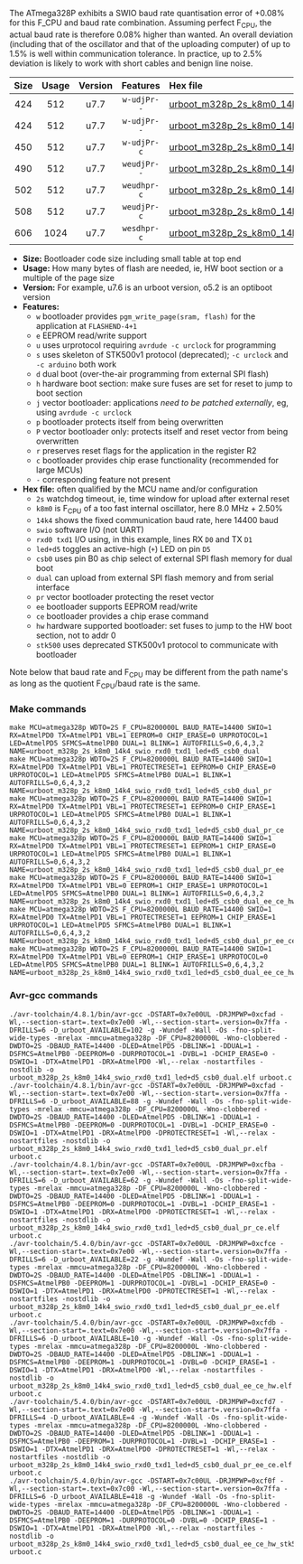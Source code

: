 The ATmega328P exhibits a SWIO baud rate quantisation error of +0.08% for this F_CPU and baud rate combination. Assuming perfect F<sub>CPU</sub>, the actual baud rate is therefore 0.08% higher than wanted. An overall deviation (including that of the oscillator and that of the uploading computer) of up to 1.5% is well within communication tolerance. In practice, up to 2.5% deviation is likely to work with short cables and benign line noise.

|Size|Usage|Version|Features|Hex file|
|:-:|:-:|:-:|:-:|:--|
|424|512|u7.7|`w-udjPr--`|[urboot_m328p_2s_k8m0_14k4_swio_rxd0_txd1_led+d5_csb0_dual.hex](https://raw.githubusercontent.com/stefanrueger/urboot.hex/main/boards/urclockusb/atmega328p/watchdog_2_s/internal_oscillator_k%2B2.50%25/%2B8m000000_hz/%2B%2B14k4_baud/uart0_rxd0_txd1/led%2Bd5_csb0_dual/urboot_m328p_2s_k8m0_14k4_swio_rxd0_txd1_led%2Bd5_csb0_dual.hex)|
|424|512|u7.7|`w-udjPr--`|[urboot_m328p_2s_k8m0_14k4_swio_rxd0_txd1_led+d5_csb0_dual_pr.hex](https://raw.githubusercontent.com/stefanrueger/urboot.hex/main/boards/urclockusb/atmega328p/watchdog_2_s/internal_oscillator_k%2B2.50%25/%2B8m000000_hz/%2B%2B14k4_baud/uart0_rxd0_txd1/led%2Bd5_csb0_dual/urboot_m328p_2s_k8m0_14k4_swio_rxd0_txd1_led%2Bd5_csb0_dual_pr.hex)|
|450|512|u7.7|`w-udjPr-c`|[urboot_m328p_2s_k8m0_14k4_swio_rxd0_txd1_led+d5_csb0_dual_pr_ce.hex](https://raw.githubusercontent.com/stefanrueger/urboot.hex/main/boards/urclockusb/atmega328p/watchdog_2_s/internal_oscillator_k%2B2.50%25/%2B8m000000_hz/%2B%2B14k4_baud/uart0_rxd0_txd1/led%2Bd5_csb0_dual/urboot_m328p_2s_k8m0_14k4_swio_rxd0_txd1_led%2Bd5_csb0_dual_pr_ce.hex)|
|490|512|u7.7|`weudjPr--`|[urboot_m328p_2s_k8m0_14k4_swio_rxd0_txd1_led+d5_csb0_dual_pr_ee.hex](https://raw.githubusercontent.com/stefanrueger/urboot.hex/main/boards/urclockusb/atmega328p/watchdog_2_s/internal_oscillator_k%2B2.50%25/%2B8m000000_hz/%2B%2B14k4_baud/uart0_rxd0_txd1/led%2Bd5_csb0_dual/urboot_m328p_2s_k8m0_14k4_swio_rxd0_txd1_led%2Bd5_csb0_dual_pr_ee.hex)|
|502|512|u7.7|`weudhpr-c`|[urboot_m328p_2s_k8m0_14k4_swio_rxd0_txd1_led+d5_csb0_dual_ee_ce_hw.hex](https://raw.githubusercontent.com/stefanrueger/urboot.hex/main/boards/urclockusb/atmega328p/watchdog_2_s/internal_oscillator_k%2B2.50%25/%2B8m000000_hz/%2B%2B14k4_baud/uart0_rxd0_txd1/led%2Bd5_csb0_dual/urboot_m328p_2s_k8m0_14k4_swio_rxd0_txd1_led%2Bd5_csb0_dual_ee_ce_hw.hex)|
|508|512|u7.7|`weudjPr-c`|[urboot_m328p_2s_k8m0_14k4_swio_rxd0_txd1_led+d5_csb0_dual_pr_ee_ce.hex](https://raw.githubusercontent.com/stefanrueger/urboot.hex/main/boards/urclockusb/atmega328p/watchdog_2_s/internal_oscillator_k%2B2.50%25/%2B8m000000_hz/%2B%2B14k4_baud/uart0_rxd0_txd1/led%2Bd5_csb0_dual/urboot_m328p_2s_k8m0_14k4_swio_rxd0_txd1_led%2Bd5_csb0_dual_pr_ee_ce.hex)|
|606|1024|u7.7|`wesdhpr-c`|[urboot_m328p_2s_k8m0_14k4_swio_rxd0_txd1_led+d5_csb0_dual_ee_ce_hw_stk500.hex](https://raw.githubusercontent.com/stefanrueger/urboot.hex/main/boards/urclockusb/atmega328p/watchdog_2_s/internal_oscillator_k%2B2.50%25/%2B8m000000_hz/%2B%2B14k4_baud/uart0_rxd0_txd1/led%2Bd5_csb0_dual/urboot_m328p_2s_k8m0_14k4_swio_rxd0_txd1_led%2Bd5_csb0_dual_ee_ce_hw_stk500.hex)|

- **Size:** Bootloader code size including small table at top end
- **Usage:** How many bytes of flash are needed, ie, HW boot section or a multiple of the page size
- **Version:** For example, u7.6 is an urboot version, o5.2 is an optiboot version
- **Features:**
  + `w` bootloader provides `pgm_write_page(sram, flash)` for the application at `FLASHEND-4+1`
  + `e` EEPROM read/write support
  + `u` uses urprotocol requiring `avrdude -c urclock` for programming
  + `s` uses skeleton of STK500v1 protocol (deprecated); `-c urclock` and `-c arduino` both work
  + `d` dual boot (over-the-air programming from external SPI flash)
  + `h` hardware boot section: make sure fuses are set for reset to jump to boot section
  + `j` vector bootloader: applications *need to be patched externally*, eg, using `avrdude -c urclock`
  + `p` bootloader protects itself from being overwritten
  + `P` vector bootloader only: protects itself and reset vector from being overwritten
  + `r` preserves reset flags for the application in the register R2
  + `c` bootloader provides chip erase functionality (recommended for large MCUs)
  + `-` corresponding feature not present
- **Hex file:** often qualified by the MCU name and/or configuration
  + `2s` watchdog timeout, ie, time window for upload after external reset
  + `k8m0` is F<sub>CPU</sub> of a too fast internal oscillator, here 8.0 MHz + 2.50%
  + `14k4` shows the fixed communication baud rate, here 14400 baud
  + `swio` software I/O (not UART)
  + `rxd0 txd1` I/O using, in this example, lines RX `D0` and TX `D1`
  + `led+d5` toggles an active-high (`+`) LED on pin `D5`
  + `csb0` uses pin B0 as chip select of external SPI flash memory for dual boot
  + `dual` can upload from external SPI flash memory and from serial interface
  + `pr` vector bootloader protecting the reset vector
  + `ee` bootloader supports EEPROM read/write
  + `ce` bootloader provides a chip erase command
  + `hw` hardware supported bootloader: set fuses to jump to the HW boot section, not to addr 0
  + `stk500` uses deprecated STK500v1 protocol to communicate with bootloader


Note below that baud rate and F<sub>CPU</sub> may be different from the path name's as long as the quotient F<sub>CPU</sub>/baud rate is the same.

### Make commands
```
make MCU=atmega328p WDTO=2S F_CPU=8200000L BAUD_RATE=14400 SWIO=1 RX=AtmelPD0 TX=AtmelPD1 VBL=1 EEPROM=0 CHIP_ERASE=0 URPROTOCOL=1 LED=AtmelPD5 SFMCS=AtmelPB0 DUAL=1 BLINK=1 AUTOFRILLS=0,6,4,3,2 NAME=urboot_m328p_2s_k8m0_14k4_swio_rxd0_txd1_led+d5_csb0_dual
make MCU=atmega328p WDTO=2S F_CPU=8200000L BAUD_RATE=14400 SWIO=1 RX=AtmelPD0 TX=AtmelPD1 VBL=1 PROTECTRESET=1 EEPROM=0 CHIP_ERASE=0 URPROTOCOL=1 LED=AtmelPD5 SFMCS=AtmelPB0 DUAL=1 BLINK=1 AUTOFRILLS=0,6,4,3,2 NAME=urboot_m328p_2s_k8m0_14k4_swio_rxd0_txd1_led+d5_csb0_dual_pr
make MCU=atmega328p WDTO=2S F_CPU=8200000L BAUD_RATE=14400 SWIO=1 RX=AtmelPD0 TX=AtmelPD1 VBL=1 PROTECTRESET=1 EEPROM=0 CHIP_ERASE=1 URPROTOCOL=1 LED=AtmelPD5 SFMCS=AtmelPB0 DUAL=1 BLINK=1 AUTOFRILLS=0,6,4,3,2 NAME=urboot_m328p_2s_k8m0_14k4_swio_rxd0_txd1_led+d5_csb0_dual_pr_ce
make MCU=atmega328p WDTO=2S F_CPU=8200000L BAUD_RATE=14400 SWIO=1 RX=AtmelPD0 TX=AtmelPD1 VBL=1 PROTECTRESET=1 EEPROM=1 CHIP_ERASE=0 URPROTOCOL=1 LED=AtmelPD5 SFMCS=AtmelPB0 DUAL=1 BLINK=1 AUTOFRILLS=0,6,4,3,2 NAME=urboot_m328p_2s_k8m0_14k4_swio_rxd0_txd1_led+d5_csb0_dual_pr_ee
make MCU=atmega328p WDTO=2S F_CPU=8200000L BAUD_RATE=14400 SWIO=1 RX=AtmelPD0 TX=AtmelPD1 VBL=0 EEPROM=1 CHIP_ERASE=1 URPROTOCOL=1 LED=AtmelPD5 SFMCS=AtmelPB0 DUAL=1 BLINK=1 AUTOFRILLS=0,6,4,3,2 NAME=urboot_m328p_2s_k8m0_14k4_swio_rxd0_txd1_led+d5_csb0_dual_ee_ce_hw
make MCU=atmega328p WDTO=2S F_CPU=8200000L BAUD_RATE=14400 SWIO=1 RX=AtmelPD0 TX=AtmelPD1 VBL=1 PROTECTRESET=1 EEPROM=1 CHIP_ERASE=1 URPROTOCOL=1 LED=AtmelPD5 SFMCS=AtmelPB0 DUAL=1 BLINK=1 AUTOFRILLS=0,6,4,3,2 NAME=urboot_m328p_2s_k8m0_14k4_swio_rxd0_txd1_led+d5_csb0_dual_pr_ee_ce
make MCU=atmega328p WDTO=2S F_CPU=8200000L BAUD_RATE=14400 SWIO=1 RX=AtmelPD0 TX=AtmelPD1 VBL=0 EEPROM=1 CHIP_ERASE=1 URPROTOCOL=0 LED=AtmelPD5 SFMCS=AtmelPB0 DUAL=1 BLINK=1 AUTOFRILLS=0,6,4,3,2 NAME=urboot_m328p_2s_k8m0_14k4_swio_rxd0_txd1_led+d5_csb0_dual_ee_ce_hw_stk500
```

### Avr-gcc commands
```
./avr-toolchain/4.8.1/bin/avr-gcc -DSTART=0x7e00UL -DRJMPWP=0xcfad -Wl,--section-start=.text=0x7e00 -Wl,--section-start=.version=0x7ffa -DFRILLS=6 -D_urboot_AVAILABLE=102 -g -Wundef -Wall -Os -fno-split-wide-types -mrelax -mmcu=atmega328p -DF_CPU=8200000L -Wno-clobbered -DWDTO=2S -DBAUD_RATE=14400 -DLED=AtmelPD5 -DBLINK=1 -DDUAL=1 -DSFMCS=AtmelPB0 -DEEPROM=0 -DURPROTOCOL=1 -DVBL=1 -DCHIP_ERASE=0 -DSWIO=1 -DTX=AtmelPD1 -DRX=AtmelPD0 -Wl,--relax -nostartfiles -nostdlib -o urboot_m328p_2s_k8m0_14k4_swio_rxd0_txd1_led+d5_csb0_dual.elf urboot.c
./avr-toolchain/4.8.1/bin/avr-gcc -DSTART=0x7e00UL -DRJMPWP=0xcfad -Wl,--section-start=.text=0x7e00 -Wl,--section-start=.version=0x7ffa -DFRILLS=6 -D_urboot_AVAILABLE=88 -g -Wundef -Wall -Os -fno-split-wide-types -mrelax -mmcu=atmega328p -DF_CPU=8200000L -Wno-clobbered -DWDTO=2S -DBAUD_RATE=14400 -DLED=AtmelPD5 -DBLINK=1 -DDUAL=1 -DSFMCS=AtmelPB0 -DEEPROM=0 -DURPROTOCOL=1 -DVBL=1 -DCHIP_ERASE=0 -DSWIO=1 -DTX=AtmelPD1 -DRX=AtmelPD0 -DPROTECTRESET=1 -Wl,--relax -nostartfiles -nostdlib -o urboot_m328p_2s_k8m0_14k4_swio_rxd0_txd1_led+d5_csb0_dual_pr.elf urboot.c
./avr-toolchain/4.8.1/bin/avr-gcc -DSTART=0x7e00UL -DRJMPWP=0xcfba -Wl,--section-start=.text=0x7e00 -Wl,--section-start=.version=0x7ffa -DFRILLS=6 -D_urboot_AVAILABLE=62 -g -Wundef -Wall -Os -fno-split-wide-types -mrelax -mmcu=atmega328p -DF_CPU=8200000L -Wno-clobbered -DWDTO=2S -DBAUD_RATE=14400 -DLED=AtmelPD5 -DBLINK=1 -DDUAL=1 -DSFMCS=AtmelPB0 -DEEPROM=0 -DURPROTOCOL=1 -DVBL=1 -DCHIP_ERASE=1 -DSWIO=1 -DTX=AtmelPD1 -DRX=AtmelPD0 -DPROTECTRESET=1 -Wl,--relax -nostartfiles -nostdlib -o urboot_m328p_2s_k8m0_14k4_swio_rxd0_txd1_led+d5_csb0_dual_pr_ce.elf urboot.c
./avr-toolchain/5.4.0/bin/avr-gcc -DSTART=0x7e00UL -DRJMPWP=0xcfce -Wl,--section-start=.text=0x7e00 -Wl,--section-start=.version=0x7ffa -DFRILLS=6 -D_urboot_AVAILABLE=22 -g -Wundef -Wall -Os -fno-split-wide-types -mrelax -mmcu=atmega328p -DF_CPU=8200000L -Wno-clobbered -DWDTO=2S -DBAUD_RATE=14400 -DLED=AtmelPD5 -DBLINK=1 -DDUAL=1 -DSFMCS=AtmelPB0 -DEEPROM=1 -DURPROTOCOL=1 -DVBL=1 -DCHIP_ERASE=0 -DSWIO=1 -DTX=AtmelPD1 -DRX=AtmelPD0 -DPROTECTRESET=1 -Wl,--relax -nostartfiles -nostdlib -o urboot_m328p_2s_k8m0_14k4_swio_rxd0_txd1_led+d5_csb0_dual_pr_ee.elf urboot.c
./avr-toolchain/5.4.0/bin/avr-gcc -DSTART=0x7e00UL -DRJMPWP=0xcfdb -Wl,--section-start=.text=0x7e00 -Wl,--section-start=.version=0x7ffa -DFRILLS=6 -D_urboot_AVAILABLE=10 -g -Wundef -Wall -Os -fno-split-wide-types -mrelax -mmcu=atmega328p -DF_CPU=8200000L -Wno-clobbered -DWDTO=2S -DBAUD_RATE=14400 -DLED=AtmelPD5 -DBLINK=1 -DDUAL=1 -DSFMCS=AtmelPB0 -DEEPROM=1 -DURPROTOCOL=1 -DVBL=0 -DCHIP_ERASE=1 -DSWIO=1 -DTX=AtmelPD1 -DRX=AtmelPD0 -Wl,--relax -nostartfiles -nostdlib -o urboot_m328p_2s_k8m0_14k4_swio_rxd0_txd1_led+d5_csb0_dual_ee_ce_hw.elf urboot.c
./avr-toolchain/5.4.0/bin/avr-gcc -DSTART=0x7e00UL -DRJMPWP=0xcfd7 -Wl,--section-start=.text=0x7e00 -Wl,--section-start=.version=0x7ffa -DFRILLS=4 -D_urboot_AVAILABLE=4 -g -Wundef -Wall -Os -fno-split-wide-types -mrelax -mmcu=atmega328p -DF_CPU=8200000L -Wno-clobbered -DWDTO=2S -DBAUD_RATE=14400 -DLED=AtmelPD5 -DBLINK=1 -DDUAL=1 -DSFMCS=AtmelPB0 -DEEPROM=1 -DURPROTOCOL=1 -DVBL=1 -DCHIP_ERASE=1 -DSWIO=1 -DTX=AtmelPD1 -DRX=AtmelPD0 -DPROTECTRESET=1 -Wl,--relax -nostartfiles -nostdlib -o urboot_m328p_2s_k8m0_14k4_swio_rxd0_txd1_led+d5_csb0_dual_pr_ee_ce.elf urboot.c
./avr-toolchain/5.4.0/bin/avr-gcc -DSTART=0x7c00UL -DRJMPWP=0xcf0f -Wl,--section-start=.text=0x7c00 -Wl,--section-start=.version=0x7ffa -DFRILLS=6 -D_urboot_AVAILABLE=418 -g -Wundef -Wall -Os -fno-split-wide-types -mrelax -mmcu=atmega328p -DF_CPU=8200000L -Wno-clobbered -DWDTO=2S -DBAUD_RATE=14400 -DLED=AtmelPD5 -DBLINK=1 -DDUAL=1 -DSFMCS=AtmelPB0 -DEEPROM=1 -DURPROTOCOL=0 -DVBL=0 -DCHIP_ERASE=1 -DSWIO=1 -DTX=AtmelPD1 -DRX=AtmelPD0 -Wl,--relax -nostartfiles -nostdlib -o urboot_m328p_2s_k8m0_14k4_swio_rxd0_txd1_led+d5_csb0_dual_ee_ce_hw_stk500.elf urboot.c
```

